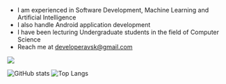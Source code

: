 - I am experienced in Software Development, Machine Learning and Artificial Intelligence
- I also handle Android application development
- I have been lecturing Undergraduate students in the field of Computer Science
- Reach me at developeravsk@gmail.com

<!-- <p align="center">
 <a href="https://www.abhishekkoirala.com.np/" target="_blank" rel="noopener noreferrer"> <img src="https://raw.githubusercontent.com/iconic/open-iconic/master/svg/globe.svg" alt="Python" height="40" style="vertical-align:top; margin:4px"> </a>
 <a href="https://www.linkedin.com/in/abhishek-koirala-3686b2a0/" target="_blank" rel="noopener noreferrer"> <img src="https://cdn.jsdelivr.net/npm/simple-icons@v3/icons/linkedin.svg" alt="Python" height="40" style="vertical-align:top; margin:4px"></a>
 <a href="mailto:readeravskh@gmail.com"> <img src="https://cdn.jsdelivr.net/npm/simple-icons@v3/icons/gmail.svg" alt="Python" height="40" style="vertical-align:top; margin:4px"></a>
 -->
![](https://visitor-badge.laobi.icu/badge?page_id=developeravsk)

![GitHub stats](https://github-readme-stats.vercel.app/api?username=developeravsk&show_icons=true&theme=tokyonight)
![Top Langs](https://github-readme-stats.vercel.app/api/top-langs/?username=developeravsk&theme=tokyonight)
